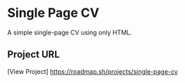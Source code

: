 # Single Page CV
A simple single-page CV using only HTML.

## Project URL
[View Project] https://roadmap.sh/projects/single-page-cv
